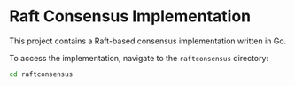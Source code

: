 # Raft Consensus Implementation

This project contains a Raft-based consensus implementation written in Go.

To access the implementation, navigate to the `raftconsensus` directory:

```bash
cd raftconsensus
